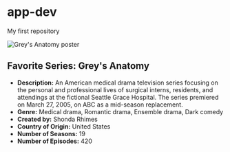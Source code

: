 # app-dev
My first repository

![Grey's Anatomy poster](https://m.media-amazon.com/images/I/719CDA+w1dL.jpg)
## Favorite Series: Grey's Anatomy
- **Description:** An American medical drama television series focusing on the personal and professional lives of surgical interns, residents, and attendings at the fictional Seattle Grace Hospital. The series premiered on March 27, 2005, on ABC as a mid-season replacement.
- **Genre:** Medical drama, Romantic drama, Ensemble drama, Dark comedy
- **Created by:** Shonda Rhimes
- **Country of Origin:** United States
- **Number of Seasons:** 19
- **Number of Episodes:** 420
